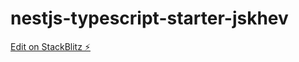 # nestjs-typescript-starter-jskhev

[Edit on StackBlitz ⚡️](https://stackblitz.com/edit/nestjs-typescript-starter-jskhev)